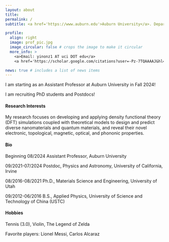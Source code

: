 ```yaml
---
layout: about
title: 
permalink: /
subtitle: <a href='https://www.auburn.edu'>Auburn University</a>. Department of Physics.

profile:
  align: right
  image: prof_pic.jpg
  image_circular: false # crops the image to make it circular
  more_info: >
    <a>Email: yinonz1 AT uci DOT edu</a>
    <a href='https://scholar.google.com/citations?user=-Pz-7TQAAAAJ&hl=en'>Google Scholar</a>

news: true # includes a list of news items
---
```


<p>I am starting as an Assistant Professor at Auburn University in Fall 2024!</p>
<p>I am recruiting PhD students and Postdocs!</p>

<h4>Research Interests</h4>
My research focuses on developing and applying density functional theory (DFT) simulations coupled with theoretical models to design and predict diverse nanomaterials and quantum materials, and reveal their novel electronic, topological, magnetic, optical, and phononic properties.

<h4>Bio</h4>
<p>Beginning 08/2024 Assistant Professor, Auburn University</p>
<p>09/2021-07/2024 Postdoc, Physics and Astronomy, University of California, Irvine</p>
<p>08/2016-08/2021 Ph.D., Materials Science and Engineering, University of Utah</p>
<p>09/2012-06/2016 B.S., Applied Physics, University of Science and Technology of China (USTC)</p>

<h4>Hobbies</h4>
<p>Tennis (3.0), Violin, The Legend of Zelda</p>
<p>Favorite players: Lionel Messi, Carlos Alcaraz</p>
